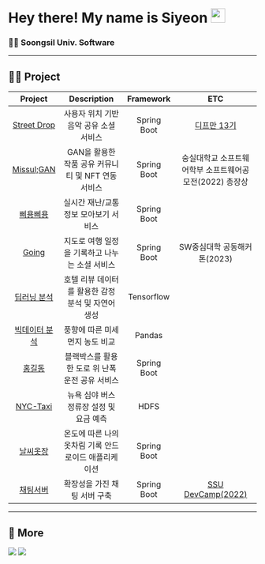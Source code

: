 # Hey there! My name is Siyeon <img src="https://github.com/TheDudeThatCode/TheDudeThatCode/blob/master/Assets/Hi.gif" width="29px">
### 👩‍🎓 Soongsil Univ. Software

---

## 💁‍♀️ Project
| Project | Description | Framework | ETC |
| :---: | :---: | :--: | :--: |
| [Street Drop](https://github.com/depromeet/street-drop-server) | 사용자 위치 기반 음악 공유 소셜 서비스 | Spring Boot | [디프만 13기](https://github.com/depromeet) |
| [Missul;GAN](https://github.com/MISSUL-GAN/GAN_Back) | GAN을 활용한 작품 공유 커뮤니티 및 NFT 연동 서비스 | Spring Boot | 숭실대학교 소프트웨어학부 소프트웨어공모전(2022) 총장상 |
| [삐용삐용](https://github.com/bbiyongbbiyong/bbiyong-server) | 실시간 재난/교통 정보 모아보기 서비스 | Spring Boot | |
| [Going](https://github.com/going-hackathon/going-server) | 지도로 여행 일정을 기록하고 나누는 소셜 서비스 | Spring Boot | SW중심대학 공동해커톤(2023) |
| [딥러닝 분석](https://github.com/siyeonSon/hotel-review-sentiment-analysis) | 호텔 리뷰 데이터를 활용한 감정 분석 및 자연어 생성 | Tensorflow | |
| [빅데이터 분석](https://github.com/siyeonSon/wind-dust-analysis) | 풍향에 따른 미세먼지 농도 비교 | Pandas | |
| [홍길동](https://github.com/hong-road-dong/hong-road-dong-back) | 블랙박스를 활용한 도로 위 난폭운전 공유 서비스 | Spring Boot | |
| [NYC-Taxi](https://github.com/siyeonSon/NYC-Taxi) | 뉴욕 심야 버스 정류장 설정 및 요금 예측 | HDFS | |
| [날씨옷장](https://github.com/OpenSource22-2/WeatherCloset-Server) | 온도에 따른 나의 옷차림 기록 안드로이드 애플리케이션 | Spring Boot | |
| [채팅서버](https://github.com/Soongsil-Developers/22sdc-1st-extendable-chatting-be) | 확장성을 가진 채팅 서버 구축 | Spring Boot | [SSU DevCamp(2022)](https://github.com/Soongsil-Developers) |

---

## 📃 More
<a href="https://velog.io/@sians0209"><img src="https://img.shields.io/badge/Velog-%20C997.svg?style=for-the-social&logo=velog&logoColor=white&link=https://velog.io/@sians0209"/></a>  <a href="https://www.linkedin.com/in/siyeonson" target="_blank"><img src="https://img.shields.io/badge/Linkedin-%230077B5.svg?style=for-the-social&logo=linkedin&logoColor=white"/></a>
